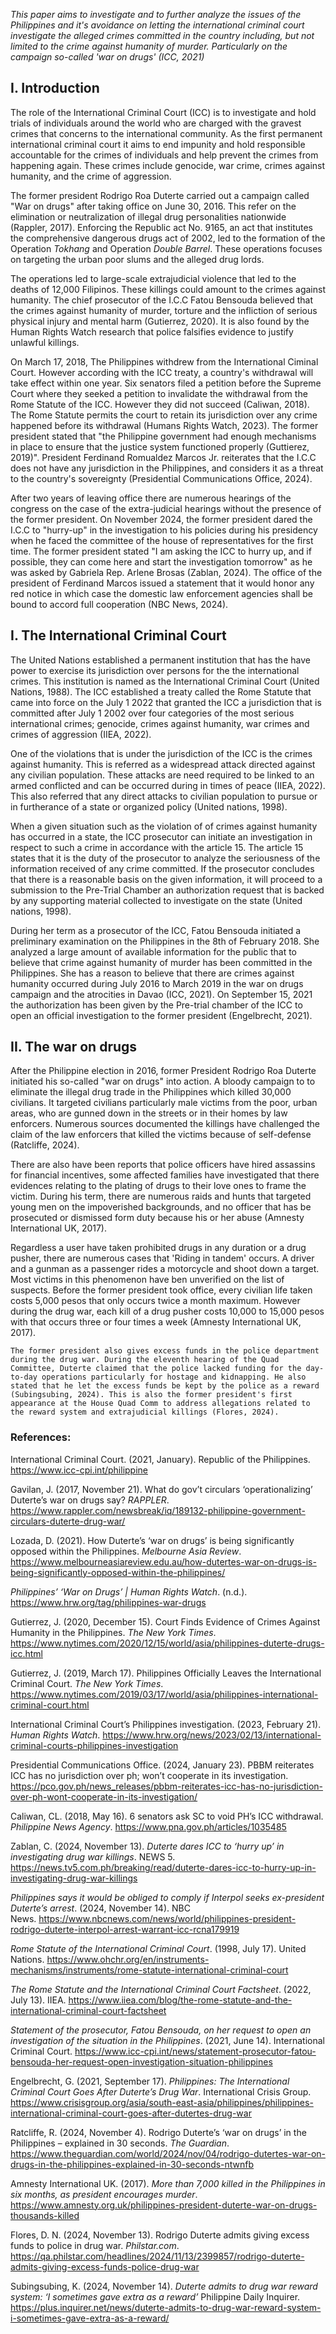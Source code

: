 *This paper aims to investigate and to further analyze the issues of the Philippines and it's avoidance on letting the international criminal court investigate the alleged crimes committed in the country including, but not limited to the crime against humanity of murder. Particularly on the campaign so-called 'war on drugs' (ICC, 2021)*

## I. Introduction

The role of the International Criminal Court (ICC) is to investigate and hold trials of individuals around the world who are charged with the gravest crimes that concerns to the international community. As the first permanent international criminal court it aims to end impunity and hold responsible accountable for the crimes of individuals and help prevent the crimes from happening again. These crimes include genocide, war crime, crimes against humanity, and the crime of aggression.

The former president Rodrigo Roa Duterte carried out a campaign called "War on drugs" after taking office on June 30, 2016. This refer on the elimination or neutralization of illegal drug personalities nationwide (Rappler, 2017). Enforcing the Republic act No. 9165, an act that institutes the comprehensive dangerous drugs act of 2002, led to the formation of the Operation *Tokhang* and Operation *Double Barrel*. These operations focuses on targeting the urban poor slums and the alleged drug lords.

The operations led to large-scale extrajudicial violence that led to the deaths of 12,000 Filipinos. These killings could amount to the crimes against humanity. The chief prosecutor of the I.C.C Fatou Bensouda believed that the crimes against humanity of murder, torture and the infliction of serious physical injury and mental harm (Gutierrez, 2020). It is also found by the Human Rights Watch research that police falsifies evidence to justify unlawful killings.

On March 17, 2018, The Philippines withdrew from the International Ciminal Court. However according with the ICC treaty, a country's withdrawal will take effect within one year. Six senators filed a petition before the Supreme Court where they seeked a petition to invalidate the withdrawal from the Rome Statute of the ICC. However they did not succeed (Caliwan, 2018). The Rome Statute permits the court to retain its jurisdiction over any crime happened before its withdrawal (Humans Rights Watch, 2023).  The former president stated that "the Philippine government had enough mechanisms in place to ensure that the justice system functioned properly (Guttierez, 2019)". President Ferdinand Romualdez Marcos Jr. reiterates that the I.C.C does not have any jurisdiction in the Philippines, and considers it as a threat to the country's sovereignty (Presidential Communications Office, 2024).

After two years of leaving office there are numerous hearings of the congress on the case of the extra-judicial hearings without the presence of the former president. On November 2024, the former president dared the I.C.C to "hurry-up" in the investigation to his policies during his presidency when he faced the committee of the house of representatives for the first time. The former president stated "I am asking the ICC to hurry up, and if possible, they can come here and start the investigation tomorrow" as he was asked by Gabriela Rep. Arlene Brosas (Zablan, 2024). The office of the president of Ferdinand Marcos issued a statement that it would honor any red notice in which case the domestic law enforcement agencies shall be bound to accord full cooperation (NBC News, 2024).

## I. The International Criminal Court

The United Nations established a permanent institution that has the have power to exercise its jurisdiction over persons for the the international crimes. This institution is named as the International Criminal Court (United Nations, 1988). The ICC established a treaty called the Rome Statute that came into force on the July 1 2022 that granted the ICC a jurisdiction that is committed after July 1 2002 over four categories of the most serious international crimes; genocide, crimes against humanity, war crimes and crimes of aggression (IIEA, 2022).

One of the violations that is under the jurisdiction of the ICC is the crimes against humanity. This is referred as a widespread attack directed against any civilian population. These attacks are need required to be linked to an armed conflicted and can be occurred during in times of peace (IIEA, 2022). This also referred that any direct attacks to civilian population to pursue or in furtherance of a state or organized policy (United nations, 1998).

When a given situation such as the violation of of crimes against humanity has occurred in a state, the ICC prosecutor can initiate an investigation in respect to such a crime in accordance with the article 15. The article 15 states that it is the duty of the prosecutor to analyze the seriousness of the information received of any crime committed. If the prosecutor concludes that there is a reasonable basis on the given information, it will proceed to a submission to the Pre-Trial Chamber an authorization request that is backed by any supporting material collected to investigate on the state (United nations, 1998).

During her term as a prosecutor of the ICC, Fatou Bensouda initiated a preliminary examination on the Philippines in the 8th of February 2018. She analyzed a large amount of available information for the public that to believe that crime against humanity of murder has been committed in the Philippines. She has a reason to believe that there are crimes against humanity occurred during July 2016 to March 2019 in the war on drugs campaign and the atrocities in Davao (ICC, 2021). On September 15, 2021 the authorization has been given by the Pre-trial chamber of the ICC to open an official investigation to the former president (Engelbrecht, 2021).

## II. The war on drugs

After the Philippine election in 2016, former President Rodrigo Roa Duterte initiated his so-called "war on drugs" into action. A bloody campaign to to eliminate the illegal drug trade in the Philippines which killed 30,000 civilians. It targeted civilians particularly male victims from the poor, urban areas, who are gunned down in the streets or in their homes by law enforcers. Numerous sources documented the killings have challenged the claim of the law enforcers that killed the victims because of self-defense (Ratcliffe, 2024). 

There are also have been reports that police officers have hired assassins for financial incentives, some affected families have investigated that there evidences relating to the plating of drugs to their love ones to frame the victim. During his term, there are numerous raids and hunts that targeted young men on the impoverished backgrounds, and no officer that has be prosecuted or dismissed form duty because his or her abuse (Amnesty International UK, 2017).  

Regardless a user have taken prohibited drugs in any duration or a drug pusher, there are numerous cases that 'Riding in tandem' occurs. A driver and a gunman as a passenger rides a motorcycle and shoot down a target. Most victims in this phenomenon have ben unverified on the list of suspects. Before the former president took office, every civilian life taken costs 5,000 pesos that only occurs twice a month maximum. However during the drug war, each kill of a drug pusher costs 10,000 to 15,000 pesos with that occurs three or four times a week (Amnesty International UK, 2017). 

	The former president also gives excess funds in the police department during the drug war. During the eleventh hearing of the Quad Committee, Duterte claimed that the police lacked funding for the day-to-day operations particularly for hostage and kidnapping. He also stated that he let the excess funds be kept by the police as a reward (Subingsubing, 2024). This is also the former president's first appearance at the House Quad Comm to address allegations related to the reward system and extrajudicial killings (Flores, 2024). 


### References:

International Criminal Court. (2021, January). Republic of the Philippines. https://www.icc-cpi.int/philippine

Gavilan, J. (2017, November 21). What do gov’t circulars ‘operationalizing’ Duterte’s war on drugs say? _RAPPLER_. https://www.rappler.com/newsbreak/iq/189132-philippine-government-circulars-duterte-drug-war/

Lozada, D. (2021). How Duterte’s ‘war on drugs’ is being significantly opposed within the Philippines. _Melbourne Asia Review_. https://www.melbourneasiareview.edu.au/how-dutertes-war-on-drugs-is-being-significantly-opposed-within-the-philippines/

_Philippines’ ‘War on Drugs’ | Human Rights Watch_. (n.d.). https://www.hrw.org/tag/philippines-war-drugs

Gutierrez, J. (2020, December 15). Court Finds Evidence of Crimes Against Humanity in the Philippines. _The New York Times_. https://www.nytimes.com/2020/12/15/world/asia/philippines-duterte-drugs-icc.html

Gutierrez, J. (2019, March 17). Philippines Officially Leaves the International Criminal Court. _The New York Times_. https://www.nytimes.com/2019/03/17/world/asia/philippines-international-criminal-court.html

International Criminal Court’s Philippines investigation. (2023, February 21). _Human Rights Watch_. https://www.hrw.org/news/2023/02/13/international-criminal-courts-philippines-investigation

Presidential Communications Office. (2024, January 23). PBBM reiterates ICC has no jurisdiction over ph; won’t cooperate in its investigation. https://pco.gov.ph/news_releases/pbbm-reiterates-icc-has-no-jurisdiction-over-ph-wont-cooperate-in-its-investigation/

Caliwan, CL. (2018, May 16). 6 senators ask SC to void PH’s ICC withdrawal. _Philippine News Agency_. https://www.pna.gov.ph/articles/1035485

Zablan, C. (2024, November 13). _Duterte dares ICC to ‘hurry up’ in investigating drug war killings_. NEWS 5. https://news.tv5.com.ph/breaking/read/duterte-dares-icc-to-hurry-up-in-investigating-drug-war-killings

_Philippines says it would be obliged to comply if Interpol seeks ex-president Duterte’s arrest_. (2024, November 14). NBC News. https://www.nbcnews.com/news/world/philippines-president-rodrigo-duterte-interpol-arrest-warrant-icc-rcna179919

_Rome Statute of the International Criminal Court_. (1998, July 17). United Nations. https://www.ohchr.org/en/instruments-mechanisms/instruments/rome-statute-international-criminal-court

_The Rome Statute and the International Criminal Court Factsheet_. (2022, July 13). IIEA. https://www.iiea.com/blog/the-rome-statute-and-the-international-criminal-court-factsheet

_Statement of the prosecutor, Fatou Bensouda, on her request to open an investigation of the situation in the Philippines_. (2021, June 14). International Criminal Court. https://www.icc-cpi.int/news/statement-prosecutor-fatou-bensouda-her-request-open-investigation-situation-philippines

Engelbrecht, G. (2021, September 17). _Philippines: The International Criminal Court Goes After Duterte’s Drug War_. International Crisis Group. https://www.crisisgroup.org/asia/south-east-asia/philippines/philippines-international-criminal-court-goes-after-dutertes-drug-war

Ratcliffe, R. (2024, November 4). Rodrigo Duterte’s ‘war on drugs’ in the Philippines – explained in 30 seconds. _The Guardian_. https://www.theguardian.com/world/2024/nov/04/rodrigo-dutertes-war-on-drugs-in-the-philippines-explained-in-30-seconds-ntwnfb

Amnesty International UK. (2017). _More than 7,000 killed in the Philippines in six months, as president encourages murder_. https://www.amnesty.org.uk/philippines-president-duterte-war-on-drugs-thousands-killed

Flores, D. N. (2024, November 13). Rodrigo Duterte admits giving excess funds to police in drug war. _Philstar.com_. https://qa.philstar.com/headlines/2024/11/13/2399857/rodrigo-duterte-admits-giving-excess-funds-police-drug-war

Subingsubing, K. (2024, November 14). _Duterte admits to drug war reward system: ‘I sometimes gave extra as a reward’_ Philippine Daily Inquirer. https://plus.inquirer.net/news/duterte-admits-to-drug-war-reward-system-i-sometimes-gave-extra-as-a-reward/